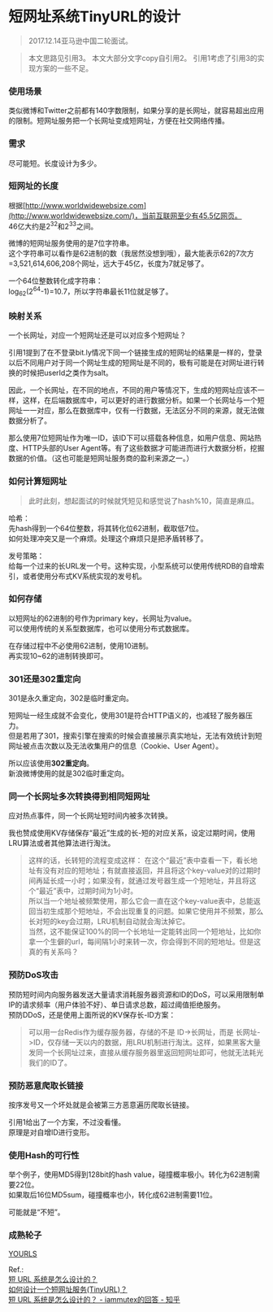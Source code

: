 # 短网址系统TinyURL的设计

> 2017.12.14亚马逊中国二轮面试。

> 本文思路见引用3。
> 本文大部分文字copy自引用2。
> 引用1考虑了引用3的实现方案的一些不足。

### 使用场景

类似微博和Twitter之前都有140字数限制，如果分享的是长网址，就容易超出应用的限制。短网址服务把一个长网址变成短网址，方便在社交网络传播。

### 需求

尽可能短。长度设计为多少。

### 短网址的长度

根据[http://www.worldwidewebsize.com](http://www.worldwidewebsize.com/)，当前互联网至少有45.5亿网页。  
46亿大约是2<sup>32</sup>和2<sup>33</sup>之间。

微博的短网址服务使用的是7位字符串。  
这个字符串可以看作是62进制的数（我居然没想到哦），最大能表示62的7次方=3,521,614,606,208个网址，远大于45亿，长度为7就足够了。

一个64位整数转化成字符串：  
log<sub>62</sub>(2<sup>64</sup>-1)=10.7，所以字符串最长11位就足够了。

### 映射关系

一个长网址，对应一个短网址还是可以对应多个短网址？

引用1提到了在不登录bit.ly情况下同一个链接生成的短网址的结果是一样的，登录以后不同用户对于同一个网址生成的短网址是不同的，极有可能是在对网址进行转换的时候把userId之类作为salt。

因此，一个长网址，在不同的地点，不同的用户等情况下，生成的短网址应该不一样，这样，在后端数据库中，可以更好的进行数据分析。如果一个长网址与一个短网址一一对应，那么在数据库中，仅有一行数据，无法区分不同的来源，就无法做数据分析了。

那么使用7位短网址作为唯一ID，该ID下可以搭载各种信息，如用户信息、网站热度、HTTP头部的User Agent等。有了这些数据才可能进而进行大数据分析，挖掘数据的价值。（这也可能是短网址服务商的盈利来源之一。）

### 如何计算短网址

> 此时此刻，想起面试的时候就凭短见和感觉说了hash%10，简直是麻瓜。

哈希：  
先hash得到一个64位整数，将其转化位62进制，截取低7位。  
如何处理冲突又是一个麻烦。处理这个麻烦只是把矛盾转移了。

发号策略：  
给每一个过来的长URL发一个号。这种实现，小型系统可以使用传统RDB的自增索引，或者使用分布式KV系统实现的发号机。  

### 如何存储

以短网址的62进制的号作为primary key，长网址为value。  
可以使用传统的关系型数据库，也可以使用分布式数据库。

在存储过程中不必使用62进制，使用10进制。  
再实现10~62的进制转换即可。

### 301还是302重定向

301是永久重定向，302是临时重定向。

短网址一经生成就不会变化，使用301是符合HTTP语义的，也减轻了服务器压力。  
但是若用了301，搜索引擎在搜索的时候会直接展示真实地址，无法有效统计到短网址被点击次数以及无法收集用户的信息（Cookie、User Agent）。

所以应该使用**302重定向**。  
新浪微博使用的就是302临时重定向。

### 同一个长网址多次转换得到相同短网址

应对热点事件，同一个长网址短时间内被多次转换。

我也赞成使用KV存储保存“最近”生成的长-短的对应关系，设定过期时间，使用LRU算法或者其他算法进行淘汰。  
> 这样的话，长转短的流程变成这样： 在这个“最近”表中查看一下，看长地址有没有对应的短地址；有就直接返回，并且将这个key-value对的过期时间再延长成一小时；如果没有，就通过发号器生成一个短地址，并且将这个“最近”表中，过期时间为1小时。  
> 所以当一个地址被频繁使用，那么它会一直在这个key-value表中，总能返回当初生成那个短地址，不会出现重复的问题。如果它使用并不频繁，那么长对短的key会过期，LRU机制自动就会淘汰掉它。  
> 当然，这不能保证100%的同一个长地址一定能转出同一个短地址，比如你拿一个生僻的url，每间隔1小时来转一次，你会得到不同的短地址。但是这真的有关系吗？

### 预防DoS攻击

预防短时间内向服务器发送大量请求消耗服务器资源和ID的DoS，可以采用限制单IP的请求频率（用户体验不好）、单日请求总数，超过阈值拒绝服务。  
预防DDoS，还是使用上面所说的KV保存长-ID方案：  
> 可以用一台Redis作为缓存服务器，存储的不是 ID->长网址，而是 长网址->ID，仅存储一天以内的数据，用LRU机制进行淘汰。这样，如果黑客大量发同一个长网址过来，直接从缓存服务器里返回短网址即可，他就无法耗光我们的ID了。

### 预防恶意爬取长链接

按序发号又一个坏处就是会被第三方恶意遍历爬取长链接。

引用1给出了一个方案，不过没看懂。  
原理是对自增ID进行变形。

### 使用Hash的可行性

举个例子，使用MD5得到128bit的hash value，碰撞概率极小。转化为62进制需要22位。  
如果取后16位MD5sum，碰撞概率也小，转化成62进制需要11位。

可能就是“不短”。

### 成熟轮子

[YOURLS](https://github.com/YOURLS/YOURLS)


Ref.:  
[短 URL 系统是怎么设计的？](http://www.meetqun.net/thread-11345-1-1.html)  
[如何设计一个短网址服务(TinyURL)？](https://soulmachine.gitbooks.io/system-design/content/cn/tinyurl.html)  
[短 URL 系统是怎么设计的？ - iammutex的回答 - 知乎](https://www.zhihu.com/question/29270034/answer/46446911)  

